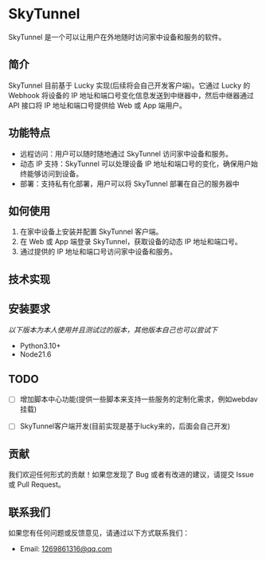 # SkyTunnel

SkyTunnel 是一个可以让用户在外地随时访问家中设备和服务的软件。

## 简介

SkyTunnel 目前基于 Lucky 实现(后续将会自己开发客户端)。它通过 Lucky 的 Webhook 将设备的 IP 地址和端口号变化信息发送到中继器中，然后中继器通过 API 接口将 IP 地址和端口号提供给 Web 或 App 端用户。

## 功能特点

- 远程访问：用户可以随时随地通过 SkyTunnel 访问家中设备和服务。
- 动态 IP 支持：SkyTunnel 可以处理设备 IP 地址和端口号的变化，确保用户始终能够访问到设备。
- 部署：支持私有化部署，用户可以将 SkyTunnel 部署在自己的服务器中

## 如何使用

1. 在家中设备上安装并配置 SkyTunnel 客户端。
2. 在 Web 或 App 端登录 SkyTunnel，获取设备的动态 IP 地址和端口号。
3. 通过提供的 IP 地址和端口号访问家中设备和服务。

## 技术实现


## 安装要求

*以下版本为本人使用并且测试过的版本，其他版本自己也可以尝试下*

- Python3.10+ 
- Node21.6

## TODO

- [ ] 增加脚本中心功能(提供一些脚本来支持一些服务的定制化需求，例如webdav挂载)
- [ ] SkyTunnel客户端开发(目前实现是基于lucky来的，后面会自己开发)


## 贡献

我们欢迎任何形式的贡献！如果您发现了 Bug 或者有改进的建议，请提交 Issue 或 Pull Request。

## 联系我们

如果您有任何问题或反馈意见，请通过以下方式联系我们：

 - Email: 1269861316@qq.com

